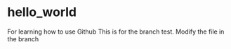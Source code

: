# hello_world
For learning how to use Github
This is for the branch test.
Modify the file in the branch
